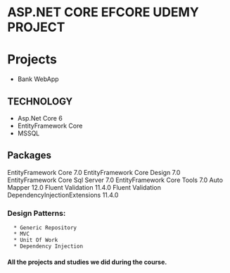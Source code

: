 # ASP.NET CORE EFCORE UDEMY PROJECT
# Projects 
* Bank WebApp



## TECHNOLOGY

* Asp.Net Core 6 
* EntityFramework Core 
* MSSQL

## Packages

EntityFramework Core 7.0
EntityFramework Core Design 7.0
EntityFramework Core Sql Server  7.0
EntityFramework Core Tools 7.0
Auto Mapper 12.0
Fluent Validation 11.4.0
Fluent Validation DependencyInjectionExtensions 11.4.0

 
 ### Design Patterns:
      * Generic Repository                                                                                                                                      
      * MVC                                                                                                                                     
      * Unit Of Work
      * Dependency Injection
       
  
               
#### All the projects and studies we did during the course.                                                                                          

                                                                                              
